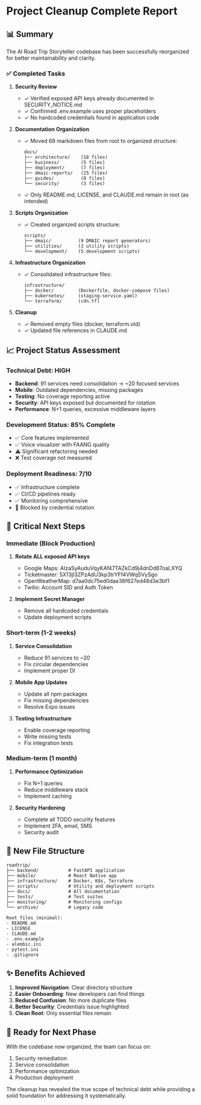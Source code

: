 # Project Cleanup Complete Report

## 📊 Summary

The AI Road Trip Storyteller codebase has been successfully reorganized for better maintainability and clarity.

### ✅ Completed Tasks

1. **Security Review**
   - ✓ Verified exposed API keys already documented in SECURITY_NOTICE.md
   - ✓ Confirmed .env.example uses proper placeholders
   - ✓ No hardcoded credentials found in application code

2. **Documentation Organization**
   - ✓ Moved 68 markdown files from root to organized structure:
     ```
     docs/
     ├── architecture/    (18 files)
     ├── business/        (5 files)
     ├── deployment/      (7 files)
     ├── dmaic-reports/   (25 files)
     ├── guides/          (8 files)
     └── security/        (3 files)
     ```
   - ✓ Only README.md, LICENSE, and CLAUDE.md remain in root (as intended)

3. **Scripts Organization**
   - ✓ Created organized scripts structure:
     ```
     scripts/
     ├── dmaic/          (9 DMAIC report generators)
     ├── utilities/      (3 utility scripts)
     └── development/    (5 development scripts)
     ```

4. **Infrastructure Organization**
   - ✓ Consolidated infrastructure files:
     ```
     infrastructure/
     ├── docker/         (Dockerfile, docker-compose files)
     ├── kubernetes/     (staging-service.yaml)
     └── terraform/      (cdn.tf)
     ```

5. **Cleanup**
   - ✓ Removed empty files (docker, terraform.old)
   - ✓ Updated file references in CLAUDE.md

## 📈 Project Status Assessment

### Technical Debt: HIGH
- **Backend**: 91 services need consolidation → ~20 focused services
- **Mobile**: Outdated dependencies, missing packages
- **Testing**: No coverage reporting active
- **Security**: API keys exposed but documented for rotation
- **Performance**: N+1 queries, excessive middleware layers

### Development Status: 85% Complete
- ✅ Core features implemented
- ✅ Voice visualizer with FAANG quality
- ⚠️ Significant refactoring needed
- ❌ Test coverage not measured

### Deployment Readiness: 7/10
- ✅ Infrastructure complete
- ✅ CI/CD pipelines ready
- ✅ Monitoring comprehensive
- 🚨 Blocked by credential rotation

## 🎯 Critical Next Steps

### Immediate (Block Production)
1. **Rotate ALL exposed API keys**
   - Google Maps: AIzaSyAuduVqyKAf47TAZkCd9j4dnDd87oaLXYQ
   - Ticketmaster: 5X13jI3ZPzAdU3kp3trYFf4VWqSVySgo
   - OpenWeatherMap: d7aa0dc75ed0dae38f627ed48d3e3bf1
   - Twilio: Account SID and Auth Token

2. **Implement Secret Manager**
   - Remove all hardcoded credentials
   - Update deployment scripts

### Short-term (1-2 weeks)
1. **Service Consolidation**
   - Reduce 91 services to ~20
   - Fix circular dependencies
   - Implement proper DI

2. **Mobile App Updates**
   - Update all npm packages
   - Fix missing dependencies
   - Resolve Expo issues

3. **Testing Infrastructure**
   - Enable coverage reporting
   - Write missing tests
   - Fix integration tests

### Medium-term (1 month)
1. **Performance Optimization**
   - Fix N+1 queries
   - Reduce middleware stack
   - Implement caching

2. **Security Hardening**
   - Complete all TODO security features
   - Implement 2FA, email, SMS
   - Security audit

## 📁 New File Structure

```
roadtrip/
├── backend/           # FastAPI application
├── mobile/            # React Native app
├── infrastructure/    # Docker, K8s, Terraform
├── scripts/           # Utility and deployment scripts
├── docs/              # All documentation
├── tests/             # Test suites
├── monitoring/        # Monitoring configs
└── archive/           # Legacy code

Root files (minimal):
- README.md
- LICENSE
- CLAUDE.md
- .env.example
- alembic.ini
- pytest.ini
- .gitignore
```

## ✨ Benefits Achieved

1. **Improved Navigation**: Clear directory structure
2. **Easier Onboarding**: New developers can find things
3. **Reduced Confusion**: No more duplicate files
4. **Better Security**: Credentials issue highlighted
5. **Clean Root**: Only essential files remain

## 🚀 Ready for Next Phase

With the codebase now organized, the team can focus on:
1. Security remediation
2. Service consolidation
3. Performance optimization
4. Production deployment

The cleanup has revealed the true scope of technical debt while providing a solid foundation for addressing it systematically.